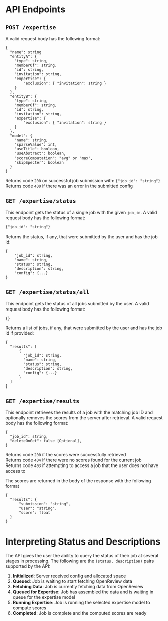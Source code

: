 # API Endpoints
## `POST /expertise`
A valid request body has the following format:
```
{
  "name": string
  "entityA": {
  	"type": string,
	"memberOf": string,
	"id": string,
	"invitation": string,
	"expertise": {
		"exclusion": { "invitation": string }
	}
  },
  "entityB": {
  	"type": string,
	"memberOf": string,
	"id": string,
	"invitation": string,
	"expertise": {
		"exclusion": { "invitation": string }
	}
  },
  "model": {
  	"name": string,
	"sparseValue": int,
	"useTitle": boolean,
	"useAbstract": boolean,
	"scoreComputation": "avg" or "max",
	"skipSpecter": boolean
  }
}
```

Returns code `200` on successful job submission with: `{"job_id": "string"}`\
Returns code `400` if there was an error in the submitted config

## `GET /expertise/status`
This endpoint gets the status of a single job with the given `job_id`. A valid request body has the following format:
```
{"job_id": "string"}
```

Returns the status, if any, that were submitted by the user and has the job id:
```
{
	"job_id": string,
	"name": string,
	"status": string,
	"description": string,
	"config": {...}
}
```

## `GET /expertise/status/all`
This endpoint gets the status of all jobs submitted by the user. A valid request body has the following format:
```
{}
```

Returns a list of jobs, if any, that were submitted by the user and has the job id if provided:
```
{
  "results": [
      {
        "job_id": string,
        "name": string,
        "status": string,
        "description": string,
        "config": {...}
      }
  ]
}
```

## `GET /expertise/results`
This endpoint retrieves the results of a job with the matching job ID and optionally removes the scores from the server after retrieval. A valid request body has the following format:
```
{
  "job_id": string,
  "deleteOnGet": false [Optional],
}
```

Returns code `200` if the scores were successfully retrieved\
Returns code `404` if there were no scores found for the current job \
Returns code `403` if attempting to access a job that the user does not have access to

The scores are returned in the body of the response with the following format
```
{
  "results": {
      "submission": "string",
      "user": "string",
      "score": float
  }
}
```
# Interpreting Status and Descriptions
The API gives the user the ability to query the status of their job at several stages in processing. The following are the `(status, description)` pairs supported by the API:
1. **Initialized**: Server received config and allocated space
2. **Queued**: Job is waiting to start fetching OpenReview data
3. **Fetching Data**: Job is currently fetching data from OpenReview
4. **Queued for Expertise**: Job has assembled the data and is waiting in queue for the expertise model
5. **Running Expertise**: Job is running the selected expertise model to compute scores
6. **Completed**: Job is complete and the computed scores are ready


